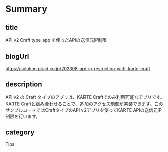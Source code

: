 # Summary

## title

API v2 Craft type app を使ったAPIの送信元IP制限

## blogUrl

https://solution.plaid.co.jp/202308-api-ip-restriction-with-karte-craft

## description

API v2 の Craft タイプのアプリは、KARTE Craftでのみ利用可能なアプリです。KARTE Craftと組み合わせることで、追加のアクセス制御が実装できます。このサンプルコードではCraftタイプのAPI v2アプリを使ってKARTE APIの送信元IP制限を行います。

## category

Tips